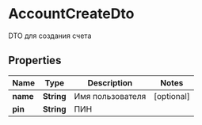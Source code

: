 

# AccountCreateDto

DTO для создания счета

## Properties

| Name | Type | Description | Notes |
|------------ | ------------- | ------------- | -------------|
|**name** | **String** | Имя пользователя |  [optional] |
|**pin** | **String** | ПИН |  |



